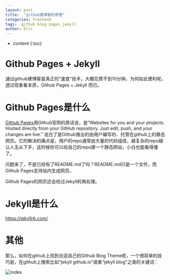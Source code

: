 ```yaml
---
layout: post
title:  "github建博客的原理"
categories: Frontend
tags:  github blog pages jekyll
author: Eric
---
```


* content
{:toc}

# Github Pages + Jekyll

通过github建博客是真正的“速食”技术，大概花费不到10分钟。为何如此便利呢，透过现象看本质，Github Pages + Jekyll 而已。

# Github Pages是什么

[Github Pages](https://pages.github.com/)用Github官网的原话说，是“Websites for you and your projects. Hosted directly from your GitHub repository. Just edit, push, and your changes are live.” 说白了是Github推出的由用户编写的、托管在github上的静态网页。它的解决的痛点是，用户的repo通常由大量的代码组成，越复杂的repo越让人无从下手，这时候你可以给自己的repo建一个静态网站，小白也能看得懂了。

问题来了，不是已经有了README.md了吗？README.md只是一个文件，而Github Pages支持站内生成网页。

Github Pages的网页还会经过Jekyll的再处理。

# Jekyll是什么

https://jekyllrb.com/

# 其他

那么，如何在github上找到合适自己的Github Blog Theme呢，一个很简单的技巧是，在github上搜索比如“jekyll github.io”或者“jekyll blog”之类的关键词：

![index](http://static.zybuluo.com/comeon0r/yjzodrs4ejlc02kg4r8i6tuc/Screen%20Shot%202018-03-18%20at%202.15.45%20PM.png)
